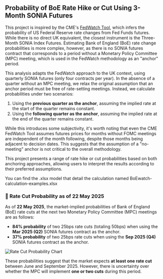 ## Probability of BoE Rate Hike or Cut Using 3-Month SONIA Futures

This project is inspired by the CME's [FedWatch Tool](https://www.cmegroup.com/articles/2023/understanding-the-cme-group-fedwatch-tool-methodology.html), which infers the probability of US Federal Reserve rate changes from Fed Funds futures. While there is no direct UK equivalent, the closest instrument is the Three-Month SONIA Index Futures. Estimating Bank of England (BoE) rate change probabilities is more complex, however, as there is no SONIA futures contract that corresponds to a period without a Monetary Policy Committee (MPC) meeting, which is used in the FedWatch methodology as an "anchor" period.

This analysis adapts the FedWatch approach to the UK context, using quarterly SONIA futures (only four contracts per year). In the absence of a quarter without an MPC meeting, we relax the original assumption that an anchor period must be free of rate-setting meetings. Instead, we calculate probabilities under two scenarios:  
1. Using the **previous quarter as the anchor**, assuming the implied rate at the start of the quarter remains constant.  
2. Using the **following quarter as the anchor**, assuming the implied rate at the end of the quarter remains constant.

While this introduces some subjectivity, it's worth noting that even the CME FedWatch Tool assumes futures prices for months without FOMC meetings are independent of the month following, despite those months being adjacent to decision dates. This suggests that the assumption of a "no-meeting" anchor is not critical to the overall methodology.

This project presents a range of rate hike or cut probabilities based on both anchoring approaches, allowing users to interpret the results according to their preferred assumptions.

You can find the .xlsx model that detail the calculation named BoEwatch-calculation-examples.xlsx

### 🔮 Rate Cut Probability as of 22 May 2025

As of **22 May 2025**, the market-implied probabilities of Bank of England (BoE) rate cuts at the next two Monetary Policy Committee (MPC) meetings are as follows:

- **84% probability** of two 25bps rate cuts (totaling 50bps) when using the **Mar 2025 (Q2)** SONIA futures contract as the anchor.
- **37% probability** of two 25bps rate cuts when using the **Sep 2025 (Q4)** SONIA futures contract as the anchor.

![Rate Cut Probability Chart](https://github.com/user-attachments/assets/45e465fc-27ba-4e12-aceb-74d7f6a27307)

These probabilities suggest that the market expects **at least one rate cut** between June and September 2025. However, there is uncertainty over whether the MPC will implement **one or two cuts** during this period.
